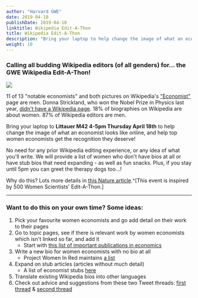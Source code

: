 ```yaml
---
author: "Harvard GWE"
date: 2019-04-18
publishDate: 2019-04-10
linktitle: Wikipedia Edit-A-Thon
title: Wikipedia Edit-A-Thon
description: "Bring your laptop to help change the image of what an economist looks like online. This event will take place on Thursday, April 18th from 4:00-5:00pm in M42."
weight: 10
---
```


### Calling all budding Wikipedia editors (of all genders) for... **the GWE Wikipedia Edit-A-Thon!**

![](/posts/wikipedia_edit_a_thon_files/wiki_edits.jpg)

11 of 13 "notable economists" and both pictures on Wikipedia's ["Economist"](https://en.wikipedia.org/wiki/Economist) page are men. Donna Strickland, who won the Nobel Prize in Physics last year, [didn't have a Wikipedia page](https://www.theguardian.com/science/2018/oct/03/donna-strickland-nobel-physics-prize-wikipedia-denied). 18% of biographies on Wikipedia are about women. 87% of Wikipedia editors are men. 

Bring your laptop to **Littauer M42 4-5pm Thursday April 18th** to help change the image of what an economist looks like online, and help top women economists get the recognition they deserve! 

No need for any prior Wikipedia editing experience, or any idea of what you'll write. We will provide a list of women who don't have bios at all or have stub bios that need expanding - as well as fun snacks. Plus, if you stay until 5pm you can greet the therapy dogs too...!

Why do this? Lots more details in [this Nature article](https://www.nature.com/articles/d41586-018-05947-8).^[This event is inspired by 500 Women Scientists' Edit-A-Thon.] 

---

### Want to do this on your own time? Some ideas:

1. Pick your favourite women economists and go add detail on their work to their pages
2. Go to topic pages, see if there is relevant work by women economists which isn't linked so far, and add it 
    - Start with [this list of important publications in economics](https://en.wikipedia.org/wiki/List_of_important_publications_in_economics)
3. Write a new bio for women economists with no bio at all 
    - Project Women In Red maintains [a list](https://en.wikipedia.org/wiki/Wikipedia:WikiProject_Women_in_Red/Missing_articles_by_occupation/Economists)
4. Expand on stub articles (articles without much detail)
    - A list of economist stubs [here](https://en.wikipedia.org/wiki/Category:Economist_stubs)
5. Translate existing Wikipedia bios into other languages
6. Check out advice and suggestions from these two Tweet threads: [first thread](https://twitter.com/annastansbury/status/1113637945821540354) & [second thread](https://twitter.com/MarinaAdshade/status/1113440334359408645)
